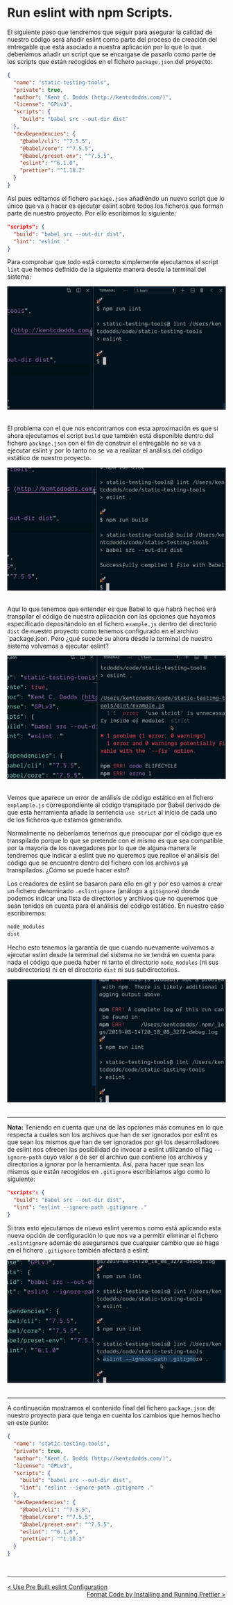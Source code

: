 # Run eslint with npm Scripts.

El siguiente paso que tendremos que seguir para asegurar la calidad de nuestro código será añadir eslint como parte del proceso de creación del entregable que está asociado a nuestra aplicación por lo que lo que deberíamos añadir un script que se encargase de pasarlo como parte de los scripts que están recogidos en el fichero `package.json` del proyecto:

```json
{
  "name": "static-testing-tools",
  "private": true,
  "author": "Kent C. Dodds (http://kentcdodds.com/)",
  "license": "GPLv3",
  "scripts": {
    "build": "babel src --out-dir dist"
  },
  "devDependencies": {
    "@babel/cli": "^7.5.5",
    "@babel/core": "^7.5.5",
    "@babel/preset-env": "^7.5.5",
    "eslint": "^6.1.0",
    "prettier": "^1.18.2"
  }
}
```

Así pues editamos el fichero `package.json` añadiéndo un nuevo script que lo único que va a hacer es ejecutar eslint sobre todos los ficheros que forman parte de nuestro proyecto. Por ello escribimos lo siguiente:

```json
"scripts": {
  "build": "babel src --out-dir dist",
  "lint": "eslint ."
}
```

Para comprobar que todo está correcto simplemente ejecutamos el script `lint` que hemos definido de la siguiente manera desde la terminal del sistema:

<div style='text-align: center'>
  <img src='../images/ch02/02_16.png' />
</div>
<br />

El problema con el que nos encontramos con esta aproximación es que si ahora ejecutamos el script `build` que también está disponible dentro del fichero `package.json` con el fin de construir el entregable no se va a ejecutar eslint y por lo tanto no se va a realizar el análisis del código estático de nuestro proyecto.

<div style='text-align: center'>
  <img src='../images/ch02/02_17.png' />
</div>
<br />

Aquí lo que tenemos que entender es que Babel lo que habrá hechos erá transpilar el código de nuestra aplicación con las opciones que hayamos especificado depositándolo en el fichero `example.js` dentro del directorio `dist` de nuestro proyecto como tenemos configurado en el archivo `package.json. Pero ¿qué sucede su ahora desde la terminal de nuestro sistema volvemos a ejecutar eslint?

<div style='text-align: center'>
  <img src='../images/ch02/02_18.png' />
</div>
<br />

Vemos que aparece un error de análisis de código estático en el fichero `explample.js` correspondiente al código transpilado por Babel derivado de que esta herramienta añade la sentencia `use strict` al inicio de cada uno de los ficheros que estamos generando.

Normalmente no deberíamos tenernos que preocupar por el código que es transpilado porque lo que se pretende con el mismo es que sea compatible por la mayoría de los navegadores por lo que de alguna manera le tendremos que indicar a eslint que no queremos que realice el análisis del código que se encuentre dentro del fichero con los archivos ya transpilados. ¿Cómo se puede hacer esto?

Los creadores de eslint se basaron para ello en git y por eso vamos a crear un fichero denominado `.eslintignore` (análogo a `gitignore`) donde podemos indicar una lista de directorios y archivos que no queremos que sean tenidos en cuenta para el análisis del código estático. En nuestro caso escribiremos:

```js
node_modules
dist
```

Hecho esto tenemos la garantía de que cuando nuevamente volvamos a ejecutar eslint desde la terminal del sistema no se tendrá en cuenta para nada el código que pueda haber ni tanto el directorio `node_modules` (ni sus subdirectorios) ni en el directorio `dist` ni sus subdirectorios.

<div style='text-align: center'>
  <img src='../images/ch02/02_19.png' />
</div>
<br />

---
**Nota:** Teniendo en cuenta que una de las opciones más comunes en lo que respecta a cuáles son los archivos que han de ser ignorados por eslint es que sean los mismos que han de ser ignorados por git los desarrolladores de eslint nos ofrecen las posibilidad de invocar a eslint utilizando el flag `--ignore-path` cuyo valor a de ser el archivo que contiene los archivos y directorios a ignorar por la herramienta. Así, para hacer que sean los mismos que están recogidos en `.gitignore` escribiríamos algo como lo siguiente:

```json
"scripts": {
  "build": "babel src --out-dir dist",
  "lint": "eslint --ignore-path .gitignore ."
}
```

Si tras esto ejecutamos de nuevo eslint veremos como está aplicando esta nueva opción de configuración lo que nos va a permitir eliminar el fichero `.eslintignore` además de asegurarnos que cualquier cambio que se haga en el fichero `.gitignore` también afectará a eslint.

<div style='text-align: center'>
  <img src='../images/ch02/02_20.png' />
</div>
<br />

---

A continuación mostramos el contenido final del fichero `package.json` de nuestro proyecto para que tenga en cuenta los cambios que hemos hecho en este punto:

```json
{
  "name": "static-testing-tools",
  "private": true,
  "author": "Kent C. Dodds (http://kentcdodds.com/)",
  "license": "GPLv3",
  "scripts": {
    "build": "babel src --out-dir dist",
    "lint": "eslint --ignore-path .gitignore ."
  },
  "devDependencies": {
    "@babel/cli": "^7.5.5",
    "@babel/core": "^7.5.5",
    "@babel/preset-env": "^7.5.5",
    "eslint": "^6.1.0",
    "prettier": "^1.18.2"
  }
}
```
<br />

----
<div>
  <div style="float: left">
    <a href="https://github.com/DevJoseManuel/js-tutorials/blob/master/testing/ch01/02_02.md">
      < Use Pre Built eslint Configuration
    </a>
  </div>
  <div style="float: right">
    <a href="https://github.com/DevJoseManuel/js-tutorials/blob/master/testing/ch02/02_04.md">
      Format Code by Installing and Running Prettier >
    </a>
  </div>
</div>
